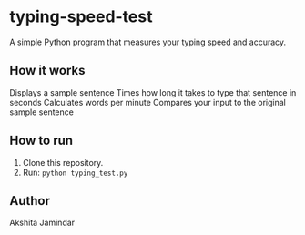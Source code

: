 # typing-speed-test
A simple Python program that measures your typing speed and accuracy.

## How it works
Displays a sample sentence 
Times how long it takes to type that sentence in seconds 
Calculates words per minute 
Compares your input to the original sample sentence

## How to run
1. Clone this repository.
2. Run: `python typing_test.py`

## Author
Akshita Jamindar
